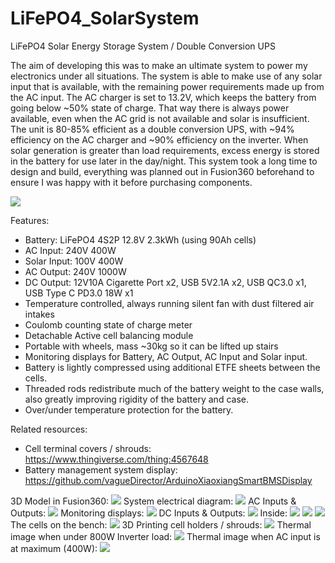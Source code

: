 # LiFePO4_SolarSystem
LiFePO4 Solar Energy Storage System / Double Conversion UPS

The aim of developing this was to make an ultimate system to power my electronics under all situations. The system is able to make use of any solar input that is available, with the remaining power requirements made up from the AC input. The AC charger is set to 13.2V, which keeps the battery from going below ~50% state of charge. That way there is always power available, even when the AC grid is not available and solar is insufficient. The unit is 80-85% efficient as a double conversion UPS, with ~94% efficiency on the AC charger and ~90% efficiency on the inverter. When solar generation is greater than load requirements, excess energy is stored in the battery for use later in the day/night. This system took a long time to design and build, everything was planned out in Fusion360 beforehand to ensure I was happy with it before purchasing components.

<img src="https://github.com/vagueDirector/LiFePO4_SolarSystem/blob/master/20200912_141225.jpg">

Features: 
* Battery: LiFePO4 4S2P 12.8V 2.3kWh (using 90Ah cells)
* AC Input: 240V 400W
* Solar Input: 100V 400W
* AC Output: 240V 1000W
* DC Output: 12V10A Cigarette Port x2, USB 5V2.1A x2, USB QC3.0 x1, USB Type C PD3.0 18W x1
* Temperature controlled, always running silent fan with dust filtered air intakes
* Coulomb counting state of charge meter
* Detachable Active cell balancing module
* Portable with wheels, mass ~30kg so it can be lifted up stairs
* Monitoring displays for Battery, AC Output, AC Input and Solar input. 
* Battery is lightly compressed using additional ETFE sheets between the cells. 
* Threaded rods redistribute much of the battery weight to the case walls, also greatly improving rigidity of the battery and case.
* Over/under temperature protection for the battery.

Related resources: 
* Cell terminal covers / shrouds: https://www.thingiverse.com/thing:4567648
* Battery management system display: https://github.com/vagueDirector/ArduinoXiaoxiangSmartBMSDisplay

3D Model in Fusion360: 
<img src="https://github.com/vagueDirector/LiFePO4_SolarSystem/blob/master/fusion1.JPG">
System electrical diagram:
<img src="https://github.com/vagueDirector/LiFePO4_SolarSystem/blob/master/schema1.JPG">
AC Inputs & Outputs:
<img src="https://github.com/vagueDirector/LiFePO4_SolarSystem/blob/master/20200912_141238.jpg">
Monitoring displays:
<img src="https://github.com/vagueDirector/LiFePO4_SolarSystem/blob/master/20200912_141254.jpg">
DC Inputs & Outputs:
<img src="https://github.com/vagueDirector/LiFePO4_SolarSystem/blob/master/20200912_141341_HDR.jpg">
Inside:
<img src="https://github.com/vagueDirector/LiFePO4_SolarSystem/blob/master/20200912_141410.jpg">
<img src="https://github.com/vagueDirector/LiFePO4_SolarSystem/blob/master/20200912_141421.jpg">
<img src="https://github.com/vagueDirector/LiFePO4_SolarSystem/blob/master/20200912_141442_HDR.jpg">
The cells on the bench:
<img src="https://github.com/vagueDirector/LiFePO4_SolarSystem/blob/master/20200819_163244_HDR.jpg">
3D Printing cell holders / shrouds:
<img src="https://github.com/vagueDirector/LiFePO4_SolarSystem/blob/master/20200819_163305.jpg">
Thermal image when under 800W Inverter load:
<img src="https://github.com/vagueDirector/LiFePO4_SolarSystem/blob/master/20200825-133709-edit.jpg">
Thermal image when AC input is at maximum (400W):
<img src="https://github.com/vagueDirector/LiFePO4_SolarSystem/blob/master/20200825-143747-edit.jpg">

